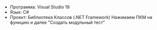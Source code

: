 <ul>
  <li>Программа: Visual Studio 19</li>
  <li>Язык: C#</li>
  <li>Проект: Библиотека Классов (.NET Framework) Нажимаем ПКМ на функцию и далее "Создать модульный тест"</li>
</ul>

